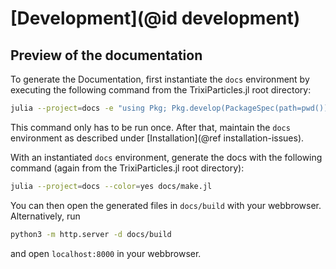 # [Development](@id development)


## Preview of the documentation

To generate the Documentation, first instantiate the `docs` environment
by executing the following command from the TrixiParticles.jl root directory:
```bash
julia --project=docs -e "using Pkg; Pkg.develop(PackageSpec(path=pwd())); Pkg.instantiate()"
```
This command only has to be run once. After that, maintain the `docs` environment
as described under [Installation](@ref installation-issues).

With an instantiated `docs` environment, generate the docs with the following command (again from the TrixiParticles.jl root directory):
```bash
julia --project=docs --color=yes docs/make.jl
```
You can then open the generated files in `docs/build` with your webbrowser.
Alternatively, run
```bash
python3 -m http.server -d docs/build
```
and open `localhost:8000` in your webbrowser.